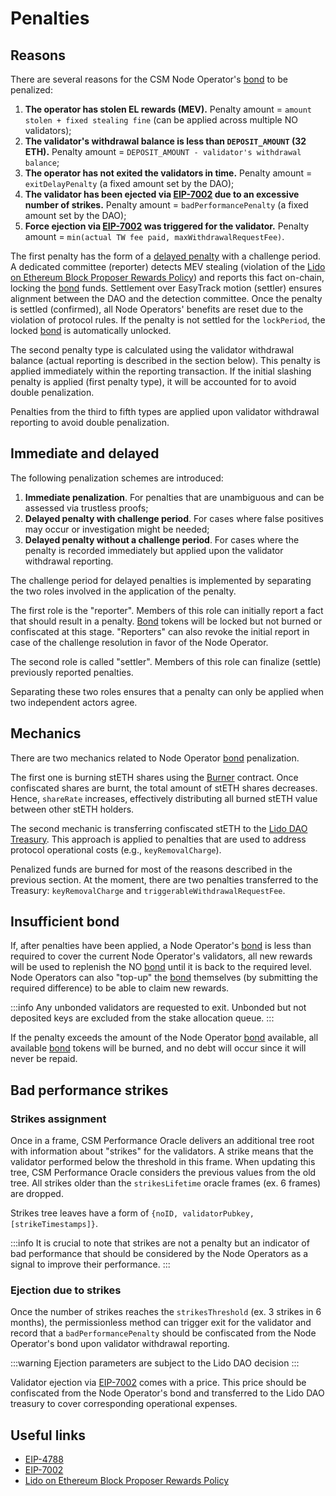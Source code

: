# Penalties

## Reasons
There are several reasons for the CSM Node Operator's [bond](./join-csm#bond) to be penalized:
1. **The operator has stolen EL rewards (MEV).** Penalty amount = `amount stolen + fixed stealing fine` (can be applied across multiple NO validators);
2. **The validator's withdrawal balance is less than `DEPOSIT_AMOUNT` (32 ETH).** Penalty amount = `DEPOSIT_AMOUNT - validator's withdrawal balance`;
3. **The operator has not exited the validators in time.**  Penalty amount = `exitDelayPenalty` (a fixed amount set by the DAO);
4. **The validator has been ejected via [EIP-7002](https://eips.ethereum.org/EIPS/eip-7002) due to an excessive number of strikes.** Penalty amount = `badPerformancePenalty` (a fixed amount set by the DAO);
5. **Force ejection via [EIP-7002](https://eips.ethereum.org/EIPS/eip-7002) was triggered for the validator.** Penalty amount = `min(actual TW fee paid, maxWithdrawalRequestFee)`.

The first penalty has the form of a [delayed penalty](#immediate-and-delayed) with a challenge period. A dedicated committee (reporter) detects MEV stealing (violation of the [Lido on Ethereum Block Proposer Rewards Policy](https://snapshot.org/#/lido-snapshot.eth/proposal/0x7ac2431dc0eddcad4a02ba220a19f451ab6b064a0eaef961ed386dc573722a7f)) and reports this fact on-chain, locking the [bond](./join-csm#bond) funds. Settlement over EasyTrack motion (settler) ensures alignment between the DAO and the detection committee. Once the penalty is settled (confirmed), all Node Operators' benefits are reset due to the violation of protocol rules. If the penalty is not settled for the `lockPeriod`, the locked [bond](./join-csm#bond) is automatically unlocked.

The second penalty type is calculated using the validator withdrawal balance (actual reporting is described in the section below). This penalty is applied immediately within the reporting transaction. If the initial slashing penalty is applied (first penalty type), it will be accounted for to avoid double penalization.

Penalties from the third to fifth types are applied upon validator withdrawal reporting to avoid double penalization.

## Immediate and delayed
The following penalization schemes are introduced:
1. **Immediate penalization**. For penalties that are unambiguous and can be assessed via trustless proofs;
2. **Delayed penalty with challenge period**. For cases where false positives may occur or investigation might be needed;
3. **Delayed penalty without a challenge period**. For cases where the penalty is recorded immediately but applied upon the validator withdrawal reporting.

The challenge period for delayed penalties is implemented by separating the two roles involved in the application of the penalty.

The first role is the "reporter". Members of this role can initially report a fact that should result in a penalty. [Bond](./join-csm#bond) tokens will be locked but not burned or confiscated at this stage. "Reporters" can also revoke the initial report in case of the challenge resolution in favor of the Node Operator.

The second role is called "settler". Members of this role can finalize (settle) previously reported penalties.

Separating these two roles ensures that a penalty can only be applied when two independent actors agree.

## Mechanics
There are two mechanics related to Node Operator [bond](./join-csm#bond) penalization.

The first one is burning stETH shares using the [Burner](/contracts/burner) contract. Once confiscated shares are burnt, the total amount of stETH shares decreases. Hence, `shareRate` increases, effectively distributing all burned stETH value between other stETH holders.

The second mechanic is transferring confiscated stETH to the [Lido DAO Treasury](https://etherscan.io/address/0x3e40D73EB977Dc6a537aF587D48316feE66E9C8c). This approach is applied to penalties that are used to address protocol operational costs (e.g., `keyRemovalCharge`).

Penalized funds are burned for most of the reasons described in the previous section. At the moment, there are two penalties transferred to the Treasury: `keyRemovalCharge` and `triggerableWithdrawalRequestFee`.

## Insufficient bond
If, after penalties have been applied, a Node Operator's [bond](./join-csm#bond) is less than required to cover the current Node Operator's validators, all new rewards will be used to replenish the NO [bond](./join-csm#bond) until it is back to the required level. Node Operators can also "top-up" the [bond](./join-csm#bond) themselves (by submitting the required difference) to be able to claim new rewards.

:::info
Any unbonded validators are requested to exit. Unbonded but not deposited keys are excluded from the stake allocation queue.
:::

If the penalty exceeds the amount of the Node Operator [bond](./join-csm#bond) available, all available [bond](./join-csm#bond) tokens will be burned, and no debt will occur since it will never be repaid.

## Bad performance strikes

### Strikes assignment

Once in a frame, CSM Performance Oracle delivers an additional tree root with information about "strikes" for the validators. A strike means that the validator performed below the threshold in this frame. When updating this tree, CSM Performance Oracle considers the previous values from the old tree. All strikes older than the `strikesLifetime` oracle frames (ex. 6 frames) are dropped.

Strikes tree leaves have a form of `{noID, validatorPubkey, [strikeTimestamps]}`.

:::info
It is crucial to note that strikes are not a penalty but an indicator of bad performance that should be considered by the Node Operators as a signal to improve their performance.
:::

### Ejection due to strikes
Once the number of strikes reaches the `strikesThreshold` (ex. 3 strikes in 6 months), the permissionless method can trigger exit for the validator and record that a `badPerformancePenalty` should be confiscated from the Node Operator's bond upon validator withdrawal reporting.

:::warning
Ejection parameters are subject to the Lido DAO decision
:::

Validator ejection via [EIP-7002](https://eips.ethereum.org/EIPS/eip-7002) comes with a price. This price should be confiscated from the Node Operator's bond and transferred to the Lido DAO treasury to cover corresponding operational expenses.


## Useful links

- [EIP-4788](https://eips.ethereum.org/EIPS/eip-4788)
- [EIP-7002](https://eips.ethereum.org/EIPS/eip-7002)
- [Lido on Ethereum Block Proposer Rewards Policy](https://snapshot.org/#/lido-snapshot.eth/proposal/0x7ac2431dc0eddcad4a02ba220a19f451ab6b064a0eaef961ed386dc573722a7f)
